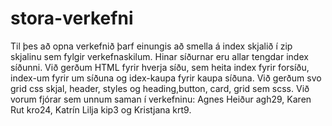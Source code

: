 # stora-verkefni
Til þes að opna verkefnið þarf einungis að smella á index skjalið í zip skjalinu sem fylgir verkefnaskilum. 
Hinar síðurnar eru allar tengdar index síðunni.
Við gerðum HTML fyrir hverja síðu, sem heita index fyrir forsíðu, index-um fyrir um síðuna og idex-kaupa fyrir kaupa síðuna.
Við gerðum svo grid css skjal, header, styles og heading,button, card, grid sem scss.
Við vorum fjórar sem unnum saman í verkefninu: Agnes Heiður agh29, Karen Rut kro24, Katrín Lilja kip3 og Kristjana krt9.
